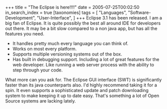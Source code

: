 +++
title = "The Eclipse is here!!!!"
date = 2005-07-25T00:02:50
in_search_index = true
[taxonomies]
tags = [
	"Languages",
	"Software-Development",
	"User-Interface",
]
+++
Eclipse 3.1 has been released. I am a big fan of Eclipse. It is quite possibly the best all around IDE for developers out there. It may be a bit slow compared to a non java app, but has all the features you need. <ul> <li>It handles pretty much every language you can think of.</li> <li>Works on most every platform.</li> <li> Supports multiple versioning systems out of the box.</li> <li>Has built in debugging support. Including a lot of great features for the web developer. Like running a web server process with the ability to step through your code.</li> </ul> What more can you ask for. The Eclipse GUI interface (SWT) is significantly faster than its java counterparts also. I'd highly recommend taking it for a spin. It even supports a sophisticated update and patch downloading system to make keeping it up to date easy. That's something a lot of Open Source systems are lacking lately. 
